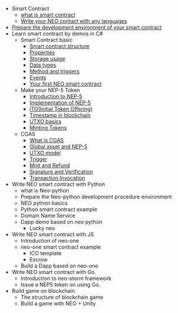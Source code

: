 - Smart Contract
    - [what is smart contract](What_is_smart_contract.md)
    - [Write your  NEO contact with any languages](What_is_smart_contract.md#write-smart-contracts-in-any-language)
- [Prepare the development environment of your smart contract](Development_set_up.md)
- Learn smart contract by demos in C#
	- Smart Contract basic
		- [Smart contract structure](Smart_Contract_basics.md#1-contract-structure) 
		- [Properties](Smart_Contract_basics.md#2-constract-property)
		- [Storage usage](Smart_Contract_basics.md#2-storage-property)
		- [Data types](Smart_Contract_basics.md#3--data-type)
		- [Method and triggers](Smart_Contract_basics.md#6-events)
		- [Events](Smart_Contract_basics.md#6-events) 
		- [Your first NEO smart contract](Smart_Contract_basics.md#learn-by-demo)
	- Make your NEP-5 Token
		- [Introduction to NEP-5](What_is_nep5.md#introduction-to-nep-5)
		- [Implementation of NEP-5](What_is_nep5.md#implementation-of-nep-5)
		- [ITO(Initial Token Offering)](Give_an_ITO.md#give-an-ito-initial-token-offering)
		- [Timestamp in blockchain](Give_an_ITO.md#timestamp)
		- [UTXO basics](UTXO.md)
		- [Minting Tokens](Give_an_ITO.md#minttoken)
	- CGAS
		- [What is CGAS](cgas/1_what_is_cgas.md)
		- [Global asset and NEP-5](cgas/2_global_asset_and_nep5.md)
		- [UTXO model](cgas/3_utxo_model.md)
		- [Trigger](cgas/4_trigger.md)
		- [Mint and Refund](cgas/5_minttokens_and_refund.md)
		- [Signature and Verification](cgas/6_minttokens_and_refund.md)
		- [Transaction Invocation](cgas/7_invocation.md)
- Write NEO smart contract with Python 
	- what is Neo-python
	- Prepare the Neo-python development procedure environment 
	- NEO python basics
	- Python smart contract example
	- Domain Name Service
	- Dapp demo based on neo python
		- Lucky neo 
- Write NEO smart contract with JS
	- Introduction of neo-one
	- neo-one smart contract example
		- ICO template
		- Escrow
	- Build a Dapp based on neo-one 
- Write NEO smart contract with Go.
	- Introduction to neo-storm framework
	- Issue a NEP5 token on using Go.
- Build game on blockchain
	- The structure of blockchain game
	- Build a game with NEO + Unity
